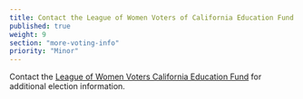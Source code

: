 ```yaml
---
title: Contact the League of Women Voters of California Education Fund
published: true
weight: 9
section: "more-voting-info"
priority: "Minor"
---
```


Contact the [League of Women Voters California Education Fund](https://cavotes.org/) for additional election information.   
